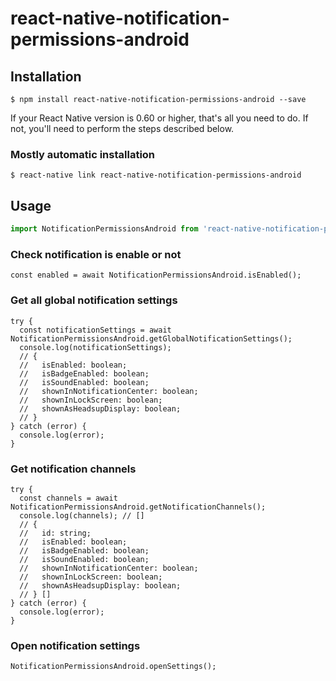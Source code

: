 # react-native-notification-permissions-android

## Installation

`$ npm install react-native-notification-permissions-android --save`

If your React Native version is 0.60 or higher, that's all you need to do. If not, you'll need to perform the steps described below.

### Mostly automatic installation

`$ react-native link react-native-notification-permissions-android`

## Usage
```javascript
import NotificationPermissionsAndroid from 'react-native-notification-permissions-android';

```
### Check notification is enable or not 
```
const enabled = await NotificationPermissionsAndroid.isEnabled();
```

### Get all global notification settings
```
try {
  const notificationSettings = await NotificationPermissionsAndroid.getGlobalNotificationSettings();
  console.log(notificationSettings);
  // {
  //   isEnabled: boolean;
  //   isBadgeEnabled: boolean;
  //   isSoundEnabled: boolean;
  //   shownInNotificationCenter: boolean;
  //   shownInLockScreen: boolean;
  //   shownAsHeadsupDisplay: boolean;
  // }
} catch (error) {
  console.log(error);
}
```

### Get notification channels
```
try {
  const channels = await NotificationPermissionsAndroid.getNotificationChannels();
  console.log(channels); // []
  // {
  //   id: string;
  //   isEnabled: boolean;
  //   isBadgeEnabled: boolean;
  //   isSoundEnabled: boolean;
  //   shownInNotificationCenter: boolean;
  //   shownInLockScreen: boolean;
  //   shownAsHeadsupDisplay: boolean;
  // } []
} catch (error) {
  console.log(error);
}
```

### Open notification settings 
```
NotificationPermissionsAndroid.openSettings();
```